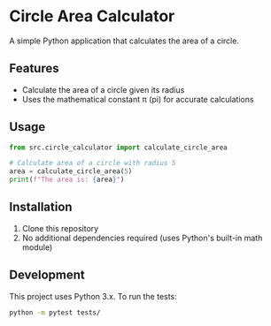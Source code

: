 # Circle Area Calculator

A simple Python application that calculates the area of a circle.

## Features

- Calculate the area of a circle given its radius
- Uses the mathematical constant π (pi) for accurate calculations

## Usage

```python
from src.circle_calculator import calculate_circle_area

# Calculate area of a circle with radius 5
area = calculate_circle_area(5)
print(f"The area is: {area}")
```

## Installation

1. Clone this repository
2. No additional dependencies required (uses Python's built-in math module)

## Development

This project uses Python 3.x. To run the tests:

```bash
python -m pytest tests/
```
